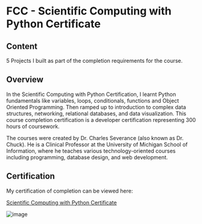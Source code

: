 # FCC - Scientific Computing with Python Certificate

## Content
5 Projects I built as part of the completion requirements for the course.

## Overview
In the Scientific Computing with Python Certification, I learnt Python fundamentals like variables, 
loops, conditionals, functions and Object Oriented Programming. Then ramped up to introduction to complex data structures, networking, relational databases, and data visualization. 
This course completion certification is a developer certification representing 300 hours of coursework.

The courses were created by Dr. Charles Severance (also known as Dr. Chuck). He is a Clinical Professor at the University of Michigan School of Information, 
where he teaches various technology-oriented courses including programming, database design, and web development.

## Certification
My certification of completion can be viewed here:

<a href="https://www.freecodecamp.org/certification/hisyam_imran/scientific-computing-with-python-v7">Scientific Computing with Python Certificate</a> 

![image](https://user-images.githubusercontent.com/93010964/214933373-bcbfa5c9-9a69-4c06-b10d-3e225c1502ca.png)



